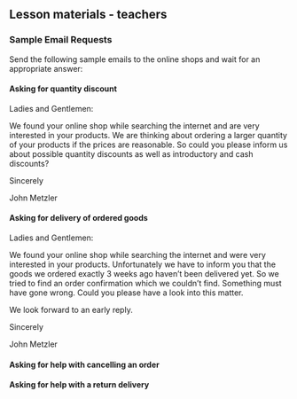 ## Lesson materials - teachers

### Sample Email Requests

Send the following sample emails to the online shops and wait for an appropriate answer:

#### **Asking for quantity discount**

Ladies and Gentlemen:

We found your online shop while searching the internet and are very interested in your products. We are thinking about ordering a larger quantity of your products if the prices are reasonable. So could you please inform us about possible quantity discounts as well as introductory and cash discounts?

Sincerely

John Metzler

#### **Asking for delivery of ordered goods**

Ladies and Gentlemen:

We found your online shop while searching the internet and were very interested in your products. Unfortunately we have to inform you that the goods we ordered exactly 3 weeks ago haven’t been delivered yet. So we tried to find an order confirmation which we couldn’t find. Something must have gone wrong. Could you please have a look into this matter.

We look forward to an early reply.

Sincerely

John Metzler

#### Asking for help with cancelling an order

#### Asking for help with a return delivery



